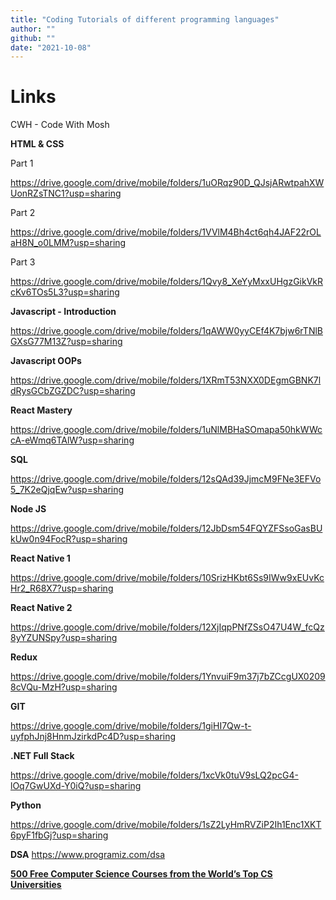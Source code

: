 ```yaml
---
title: "Coding Tutorials of different programming languages"
author: ""
github: ""
date: "2021-10-08"
---
```


# Links
CWH - Code With Mosh

**HTML & CSS**

Part 1

https://drive.google.com/drive/mobile/folders/1uORqz90D_QJsjARwtpahXWUonRZsTNC1?usp=sharing

Part 2 

https://drive.google.com/drive/mobile/folders/1VVlM4Bh4ct6qh4JAF22rOLaH8N_o0LMM?usp=sharing

Part 3

https://drive.google.com/drive/mobile/folders/1Qvy8_XeYyMxxUHgzGikVkRcKv6TOs5L3?usp=sharing

**Javascript - Introduction**

https://drive.google.com/drive/mobile/folders/1qAWW0yyCEf4K7bjw6rTNlBGXsG77M13Z?usp=sharing

**Javascript OOPs**

https://drive.google.com/drive/mobile/folders/1XRmT53NXX0DEgmGBNK7ldRysGCbZGZDC?usp=sharing

**React Mastery**

https://drive.google.com/drive/mobile/folders/1uNlMBHaSOmapa50hkWWccA-eWmq6TAlW?usp=sharing

**SQL**

https://drive.google.com/drive/mobile/folders/12sQAd39JjmcM9FNe3EFVo5_7K2eQjqEw?usp=sharing

**Node JS**

https://drive.google.com/drive/mobile/folders/12JbDsm54FQYZFSsoGasBUkUw0n94FocR?usp=sharing

**React Native 1** 

https://drive.google.com/drive/mobile/folders/10SrizHKbt6Ss9IWw9xEUvKcHr2_R68X7?usp=sharing

**React Native 2**

https://drive.google.com/drive/mobile/folders/12XjIqpPNfZSsO47U4W_fcQz8yYZUNSpy?usp=sharing

**Redux** 

https://drive.google.com/drive/mobile/folders/1YnvuiF9m37j7bZCcgUX02098cVQu-MzH?usp=sharing

**GIT** 

https://drive.google.com/drive/mobile/folders/1giHI7Qw-t-uyfphJnj8HnmJzirkdPc4D?usp=sharing

**.NET Full Stack**

https://drive.google.com/drive/mobile/folders/1xcVk0tuV9sLQ2pcG4-lOq7GwUXd-Y0iQ?usp=sharing

**Python** 

https://drive.google.com/drive/mobile/folders/1sZ2LyHmRVZiP2Ih1Enc1XKT6pyF1fbGj?usp=sharing


**DSA**
https://www.programiz.com/dsa


[**500 Free Computer Science Courses from the World’s Top CS Universities**](https://www.classcentral.com/report/cs-online-courses/)
